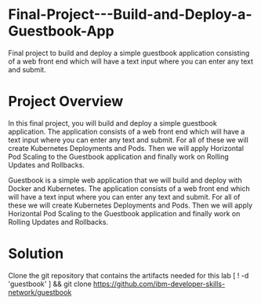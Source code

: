 # Final-Project---Build-and-Deploy-a-Guestbook-App
Final project to build and deploy a simple guestbook application consisting of a web front end which will have a text input where you can enter any text and submit.

# Project Overview
In this final project, you will build and deploy a simple guestbook application. The application consists of a web front end which will have a text input where you can enter any text and submit. For all of these we will create Kubernetes Deployments and Pods. Then we will apply Horizontal Pod Scaling to the Guestbook application and finally work on Rolling Updates and Rollbacks.

Guestbook is a simple web application that we will build and deploy with Docker and Kubernetes. The application consists of a web front end which will have a text input where you can enter any text and submit. For all of these we will create Kubernetes Deployments and Pods. Then we will apply Horizontal Pod Scaling to the Guestbook application and finally work on Rolling Updates and Rollbacks.

# Solution
Clone the git repository that contains the artifacts needed for this lab
[ ! -d 'guestbook' ] && git clone https://github.com/ibm-developer-skills-network/guestbook

